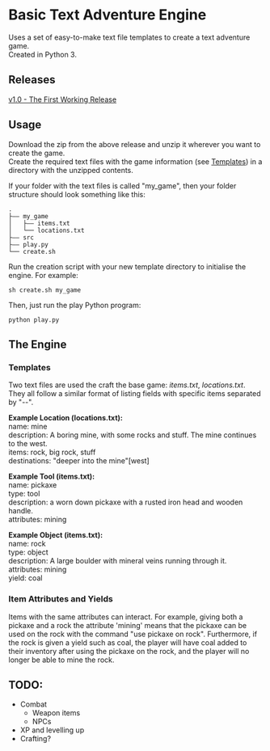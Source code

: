 # Basic Text Adventure Engine

Uses a set of easy-to-make text file templates to create a text adventure game.  
Created in Python 3.

## Releases

[v1.0 - The First Working Release](https://github.com/gardnerjack/TextAdventureEngine-Python/releases/tag/1.0)

## Usage

Download the zip from the above release and unzip it wherever you want to create the game.  
Create the required text files with the game information (see [Templates](#templates)) in a directory with the unzipped contents.

If your folder with the text files is called "my_game", then your folder structure should look something like this:

    .
    ├–– my_game
    │   ├–– items.txt
    │   └── locations.txt
    ├–– src
    ├–– play.py
    └── create.sh

Run the creation script with your new template directory to initialise the engine. For example:

```
sh create.sh my_game
```

Then, just run the play Python program:

```
python play.py
```

## The Engine

### Templates

Two text files are used the craft the base game: *items.txt*, *locations.txt*.
They all follow a similar format of listing fields with specific items separated by "--".

**Example Location (locations.txt):**  
name: mine  
description: A boring mine, with some rocks and stuff. The mine continues to the west.  
items: rock, big rock, stuff  
destinations: "deeper into the mine"[west]

**Example Tool (items.txt):**  
name: pickaxe  
type: tool  
description: a worn down pickaxe with a rusted iron head and wooden handle.  
attributes: mining

**Example Object (items.txt):**  
name: rock  
type: object  
description: A large boulder with mineral veins running through it.  
attributes: mining  
yield: coal

### Item Attributes and Yields

Items with the same attributes can interact. For example, giving both a pickaxe and a rock the attribute 'mining' means that the pickaxe can be used on the rock with the command "use pickaxe on rock". Furthermore, if the rock is given a yield such as coal, the player will have coal added to their inventory after using the pickaxe on the rock, and the player will no longer be able to mine the rock.

## TODO:

- Combat
  - Weapon items
  - NPCs
- XP and levelling up
- Crafting?
